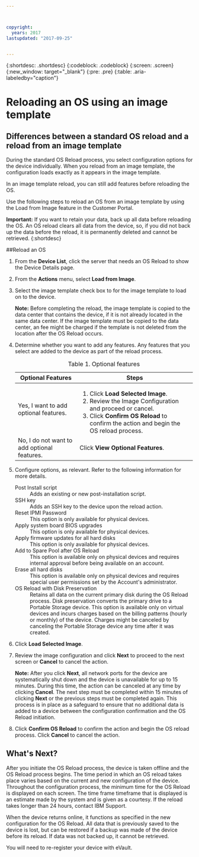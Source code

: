 ```yaml
---



copyright:
  years: 2017
lastupdated: "2017-09-25"


---
```


{:shortdesc: .shortdesc}
{:codeblock: .codeblock}
{:screen: .screen}
{:new_window: target="_blank"}
{:pre: .pre}
{:table: .aria-labeledby="caption"}

# Reloading an OS using an image template

## Differences between a standard OS reload and a reload from an image template
During the standard OS Reload process, you select configuration options for the device individually. When you reload from an image template, the configuration loads exactly as it appears in the image template. 

In an image template reload, you can still add features before reloading the OS.

Use the following steps to reload an OS from an image template by using the Load from Image feature in the Customer Portal.

**Important:** If you want to retain your data, back up all data before reloading the OS. An OS reload clears all data from the device, so, if you did not back up the data before the reload, it is permanently deleted and cannot be retrieved.
{:shortdesc}

##Reload an OS
1. From the **Device List**, click the server that needs an OS Reload to show the Device Details page.
2. From the **Actions** menu, select **Load from Image**.
3. Select the image template check box to for the image template to load on to the device.

   **Note:** Before completing the reload, the image template is copied to the data center that contains the device, if it is not already located in the same data center. If the image template must be copied to the data center, an fee might be charged if the template is not deleted from the location after the OS Reload occurs.
  
4. Determine whether you want to add any features. Any features that you select are added to the device as part of the reload process.
   
   <table>
   <CAPTION>Table 1. Optional features</CAPTION>
   <THEAD>
   <TR>
   <th>Optional Features</th>
   <th>Steps</th>
   </TR>
   </THEAD>
   <TBODY>
   <tr>
   </tr>
   <tr>
   <td>Yes, I want to add optional features.</td>
   <td>
   <ol>
   <li>Click <b>Load Selected Image</b>.</li>
   <li>Review the Image Configuration and proceed or cancel.</li>
   <li>Click <b>Confirm OS Reload</b> to confirm the action and begin the OS reload process.</li>
   </ol>
   </td>
   </tr>
   <tr>
   <td>No, I do not want to add optional features.</td>
   <td>Click <b>View Optional Features</b>.</td>
   </tr>
   </TBODY>
   </table>

5. Configure options, as relevant. Refer to the following information for more details.
   
   <dl>
   <dt>Post Install script</dt>
   <dd>Adds an existing or new post-installation script.</dd>
   <dt>SSH key</dt>
   <dd>Adds an SSH key to the device upon the reload action. </dd>
   <dt>Reset IPMI Password</dt>
   <dd> This option is only available for physical devices. </dd>
   <dt>Apply system board BIOS upgrades</dt>
   <dd>This option is only available for physical devices. </dd>
   <dt>Apply firmware updates for all hard disks</dt>
   <dd>This option is only available for physical devices.</dd>
   <dt>Add to Spare Pool after OS Reload</dt>
   <dd>This option is available only on physical devices and requires internal approval before being available on an account.</dd>
   <dt>Erase all hard disks</dt>
   <dd> This option is available only on physical devices and requires special user permissions set by the Account's administrator.</dd>
   <dt>OS Reload with Disk Preservation</dt>
   <dd>Retains all data on the current primary disk during the OS Reload process. Disk preservation converts the primary drive to a Portable Storage device. This option is available only on virtual devices and incurs charges based on the billing patterns (hourly or monthly) of the device. Charges might be canceled by canceling the Portable Storage device any time after it was created.</dd>
   </dl>

6. Click **Load Selected Image**.

7. Review the image configuration and click **Next** to proceed to the next screen or **Cancel** to cancel the action.

   **Note:** After you click **Next**, all network ports for the device are systematically shut down and the device is unavailable for up to 15 minutes. During this time, the action can be canceled at any time by clicking **Cancel**. The next step must be completed within 15 minutes of clicking **Next** or the previous steps must be completed again. This process is in place as a safeguard to ensure that no additional data is added to a device between the configuration confirmation and the OS Reload initiation.

8. Click **Confirm OS Reload** to confirm the action and begin the OS reload process. Click **Cancel** to cancel the action.


## What's Next?
After you initiate the OS Reload process, the device is taken offline and the OS Reload process begins.
The time period in which an OS reload takes place varies based on the current and new configuration of the device.
Throughout the configuration process, the minimum time for the OS Reload is displayed on each screen.
The time frame timeframe that is displayed is an estimate made by the system and is given as a courtesy. If the reload takes longer than 24 hours, contact IBM Support.

When the device returns online, it functions as specified in the new configuration for the OS Reload. All data that is previously saved to the device is lost, but can be restored if a backup was made of the device before its reload. If data was not backed up, it cannot be retrieved. 

You will need to re-register your device with eVault.
